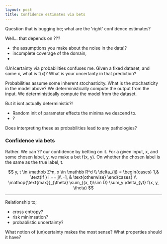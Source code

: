 ```yaml
---
layout: post
title: Confidence estimates via bets
---
```


Question that is bugging be;
what are the 'right' confidence estimates?

Well... that depends on ???
- the assumptions you make about the noise in the data!?
- incomplete coverage of the domain,
-

(Un)certainty via probabilities confuses me.
Given a fixed dataset, and some x, what is f(x)?
What is your uncertanty in that prediction?

Probabilities assume some inherent stochasticity.
What is the stochasticity in the model above?
We deterministically compute the output from the input.
We deterministically compute the model from the dataset.


But it isnt actually deterministic?!
- Random init of parameter effects the minima we descend to.
- ?

Does interpreting these as probabilities lead to any pathologies?

### Confidence via bets

Rather. We can ?? our confidence by betting on it.
For a given input, x, and some chosen label, y, we make a bet f(x, y). On whether the chosen label is the same as the true label, t.

$$
y, t \in \mathbb Z^n, x \in \mathbb R^d \\
\delta_{ij} =
\begin{cases}
    1,& \text{if } i == j\\
    -1,              & \text{otherwise}
\end{cases}
\\
\mathop{\text{max}}_{\theta} \sum_{(x, t)\sim D} \sum_y \delta_{yt} f(x, y, \theta)
$$



***

Relationship to;
- cross entropy?
- risk minimsation?
- probablistic uncertainty?

What notion of (un)certainty makes the most sense?
What properties should it have?
